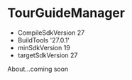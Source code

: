 # TourGuideManager

* CompileSdkVersion 27
* BuildTools '27.0.1'
* minSdkVersion 19
* targetSdkVersion 27

About...coming soon
